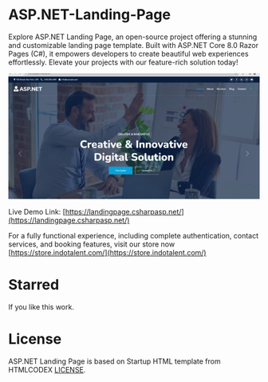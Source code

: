 # ASP.NET-Landing-Page
Explore ASP.NET Landing Page, an open-source project offering a stunning and customizable landing page template. Built with ASP.NET Core 8.0 Razor Pages (C#), it empowers developers to create beautiful web experiences effortlessly. Elevate your projects with our feature-rich solution today!

![ASP.NET Landing Page](wwwroot/landing-page.png)

Live Demo Link: [https://landingpage.csharpasp.net/](https://landingpage.csharpasp.net/)

For a fully functional experience, including complete authentication, contact services, and booking features, visit our store now [https://store.indotalent.com/](https://store.indotalent.com/)

# Starred
If you like this work.

# License
ASP.NET Landing Page is based on Startup HTML template from HTMLCODEX [LICENSE](LICENSE).



